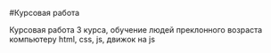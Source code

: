 #Курсовая работа

Курсовая работа 3 курса, обучение людей преклонного возраста компьютеру
html, css, js, движок на js
